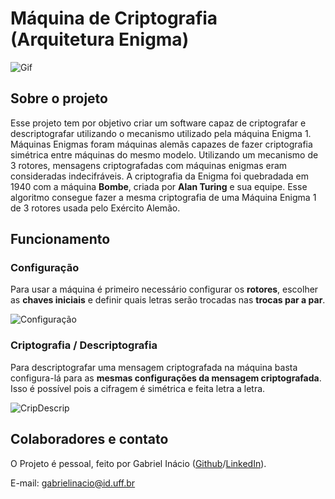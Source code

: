 # Máquina de Criptografia (Arquitetura Enigma)

![Gif](https://github.com/GabrielIDSM/Maquina-de-Criptografia/blob/master/Imagens/gif.gif)

## Sobre o projeto

Esse projeto tem por objetivo criar um software capaz de criptografar e descriptografar utilizando o mecanismo utilizado pela máquina Enigma 1.
Máquinas Enigmas foram máquinas alemãs capazes de fazer criptografia simétrica entre máquinas do mesmo modelo. Utilizando um mecanismo de 3 rotores, mensagens criptografadas com máquinas enigmas eram consideradas indecifráveis. A criptografia da Enigma foi quebradada em 1940 com a máquina **Bombe**, criada por **Alan Turing** e sua equipe.
Esse algoritmo consegue fazer a mesma criptografia de uma Máquina Enigma 1 de 3 rotores usada pelo Exército Alemão.

## Funcionamento

### Configuração

Para usar a máquina é primeiro necessário configurar os **rotores**, escolher as **chaves iniciais** e definir quais letras serão trocadas nas **trocas par a par**.

![Configuração](https://github.com/GabrielIDSM/Maquina-de-Criptografia/blob/master/Imagens/Enigma_SS1.png)

### Criptografia / Descriptografia

Para descriptografar uma mensagem criptografada na máquina basta configura-lá para as **mesmas configurações da mensagem criptografada**. Isso é possível pois a cifragem é simétrica e feita letra a letra.

![CripDescrip](https://github.com/GabrielIDSM/Maquina-de-Criptografia/blob/master/Imagens/Enigma.gif)

## Colaboradores e contato
O Projeto é pessoal, feito por Gabriel Inácio ([Github](https://github.com/GabrielIDSM)/[LinkedIn](https://www.linkedin.com/in/gabriel-inacio-uff/)).

E-mail: gabrielinacio@id.uff.br
